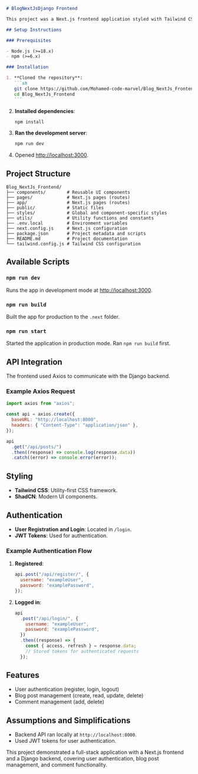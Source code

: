 ````markdown
# BlogNextJsDjango Frontend

This project was a Next.js frontend application styled with Tailwind CSS and ShadCN, communicating with a Django backend API at `http://localhost:8000`.

## Setup Instructions

### Prerequisites

- Node.js (>=18.x)
- npm (>=6.x)

### Installation

1. **Cloned the repository**:
   ```sh
   git clone https://github.com/Mohamed-code-marvel/Blog_NextJs_Frontend.git
   cd Blog_NextJs_Frontend
   ```
````

2. **Installed dependencies**:

   ```sh
   npm install
   ```

3. **Ran the development server**:

   ```sh
   npm run dev
   ```

4. Opened [http://localhost:3000](http://localhost:3000).

## Project Structure

```plaintext
Blog_NextJs_Frontend/
├── components/        # Reusable UI components
├── pages/             # Next.js pages (routes)
├── app/               # Next.js pages (routes)
├── public/            # Static files
├── styles/            # Global and component-specific styles
├── utils/             # Utility functions and constants
├── .env.local         # Environment variables
├── next.config.js     # Next.js configuration
├── package.json       # Project metadata and scripts
├── README.md          # Project documentation
└── tailwind.config.js # Tailwind CSS configuration
```

## Available Scripts

### `npm run dev`

Runs the app in development mode at [http://localhost:3000](http://localhost:3000).

### `npm run build`

Built the app for production to the `.next` folder.

### `npm run start`

Started the application in production mode. Ran `npm run build` first.

## API Integration

The frontend used Axios to communicate with the Django backend.

### Example Axios Request

```javascript
import axios from "axios";

const api = axios.create({
  baseURL: "http://localhost:8000",
  headers: { "Content-Type": "application/json" },
});

api
  .get("/api/posts/")
  .then((response) => console.log(response.data))
  .catch((error) => console.error(error));
```

## Styling

- **Tailwind CSS**: Utility-first CSS framework.
- **ShadCN**: Modern UI components.

## Authentication

- **User Registration and Login**: Located in `/login`.
- **JWT Tokens**: Used for authentication.

### Example Authentication Flow

1. **Registered**:

   ```javascript
   api.post("/api/register/", {
     username: "exampleUser",
     password: "examplePassword",
   });
   ```

2. **Logged in**:
   ```javascript
   api
     .post("/api/login/", {
       username: "exampleUser",
       password: "examplePassword",
     })
     .then((response) => {
       const { access, refresh } = response.data;
       // Stored tokens for authenticated requests
     });
   ```

## Features

- User authentication (register, login, logout)
- Blog post management (create, read, update, delete)
- Comment management (add, delete)

## Assumptions and Simplifications

- Backend API ran locally at `http://localhost:8000`.
- Used JWT tokens for user authentication.

This project demonstrated a full-stack application with a Next.js frontend and a Django backend, covering user authentication, blog post management, and comment functionality.

```

```
